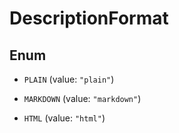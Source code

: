 
# DescriptionFormat

## Enum


* `PLAIN` (value: `"plain"`)

* `MARKDOWN` (value: `"markdown"`)

* `HTML` (value: `"html"`)




